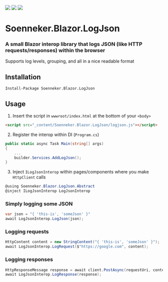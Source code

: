 [![](https://img.shields.io/nuget/v/Soenneker.Blazor.LogJson.svg?style=for-the-badge)](https://www.nuget.org/packages/Soenneker.Blazor.LogJson/)
[![](https://img.shields.io/github/actions/workflow/status/soenneker/soenneker.blazor.logjson/main.yml?style=for-the-badge)](https://github.com/soenneker/soenneker.blazor.logjson/actions/workflows/main.yml)
[![](https://img.shields.io/nuget/dt/Soenneker.Blazor.LogJson.svg?style=for-the-badge)](https://www.nuget.org/packages/Soenneker.Blazor.LogJson/)

# Soenneker.Blazor.LogJson
### A small Blazor interop library that logs JSON (like HTTP requests/responses) within the browser

Supports log levels, grouping, and all in a nice readable format

## Installation

```
Install-Package Soenneker.Blazor.LogJson
```

## Usage

1. Insert the script in `wwwroot/index.html` at the bottom of your `<body>`

```html
<script src="_content/Soenneker.Blazor.LogJson/logjson.js"></script>
```

2. Register the interop within DI (`Program.cs`)

```csharp
public static async Task Main(string[] args)
{
    ...
    builder.Services.AddLogJson();
}
```

3. Inject `ILogJsonInterop` within pages/components where you make `HttpClient` calls


```csharp
@using Soenneker.Blazor.LogJson.Abstract
@inject ILogJsonInterop LogJsonInterop
```


### Simply logging some JSON 
```csharp
var json = "{ 'this-is', 'someJson' }"
await LogJsonInterop.LogJson(json);
```

### Logging requests

```csharp
HttpContent content = new StringContent("{ 'this-is', 'someJson' }");
await LogJsonInterop.LogRequest($"https://google.com", content);
```

### Logging responses
```csharp
HttpResponseMessage response = await client.PostAsync(requestUri, content);
await LogJsonInterop.LogResponse(response);

```
